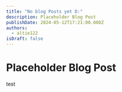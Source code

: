 ```yaml
---
title: "No blog Posts yet D:"
description: Placeholder Blog Post
publishDate: 2024-05-12T17:21:00.000Z
authors:
  - altie122
isDraft: false
---
```

# Placeholder Blog Post

test
